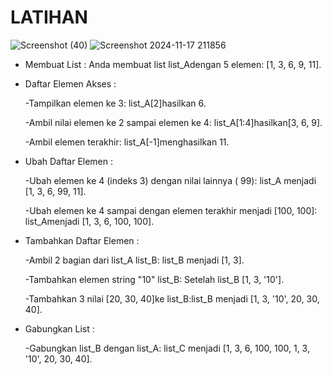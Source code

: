 # LATIHAN
![Screenshot (40)](https://github.com/user-attachments/assets/a68b8c0e-e632-4401-bdc7-981be0a77268)
![Screenshot 2024-11-17 211856](https://github.com/user-attachments/assets/8d7ae3b5-e0d2-4ecf-9e74-8094097f0648) 

- Membuat List : Anda membuat list list_Adengan 5 elemen: [1, 3, 6, 9, 11].

- Daftar Elemen Akses :
  
  -Tampilkan elemen ke 3: list_A[2]hasilkan 6.
  
  -Ambil nilai elemen ke 2 sampai elemen ke 4: list_A[1:4]hasilkan[3, 6, 9].
  
  -Ambil elemen terakhir: list_A[-1]menghasilkan 11.

- Ubah Daftar Elemen :
  
  -Ubah elemen ke 4 (indeks 3) dengan nilai lainnya ( 99): list_A menjadi [1, 3, 6, 99, 11].
  
  -Ubah elemen ke 4 sampai dengan elemen terakhir menjadi [100, 100]: list_Amenjadi [1, 3, 6, 100, 100].

- Tambahkan Daftar Elemen :
  
  -Ambil 2 bagian dari list_A list_B: list_B menjadi [1, 3].
  
  -Tambahkan elemen string "10" list_B: Setelah list_B [1, 3, '10'].
  
  -Tambahkan 3 nilai [20, 30, 40]ke list_B:list_B menjadi [1, 3, '10', 20, 30, 40].
  
- Gabungkan List :
  
  -Gabungkan list_B dengan list_A: list_C menjadi [1, 3, 6, 100, 100, 1, 3, '10', 20, 30, 40].
